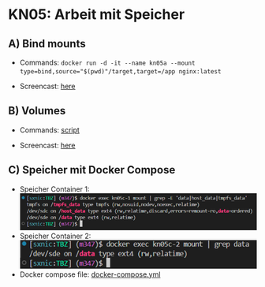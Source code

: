 # KN05: Arbeit mit Speicher

## A) Bind mounts

- Commands: `docker run -d -it --name kn05a --mount type=bind,source="$(pwd)"/target,target=/app nginx:latest`

- Screencast: [here](/m347-Container/x-resources/05/a.mp4)

## B) Volumes

- Commands: [script](./.docker/with-shared-volume.sh)

- Screencast: [here](/m347-Container/x-resources/05/b.mp4)

## C) Speicher mit Docker Compose

- Speicher Container 1: ![Mount information of Container 1](/m347-Container/x-resources/05/nginx1.png)
- Speicher Container 2: ![Mount information of Container 2](/m347-Container/x-resources/05/nginx2.png)
- Docker compose file: [docker-compose.yml](./docker-compose.yml)